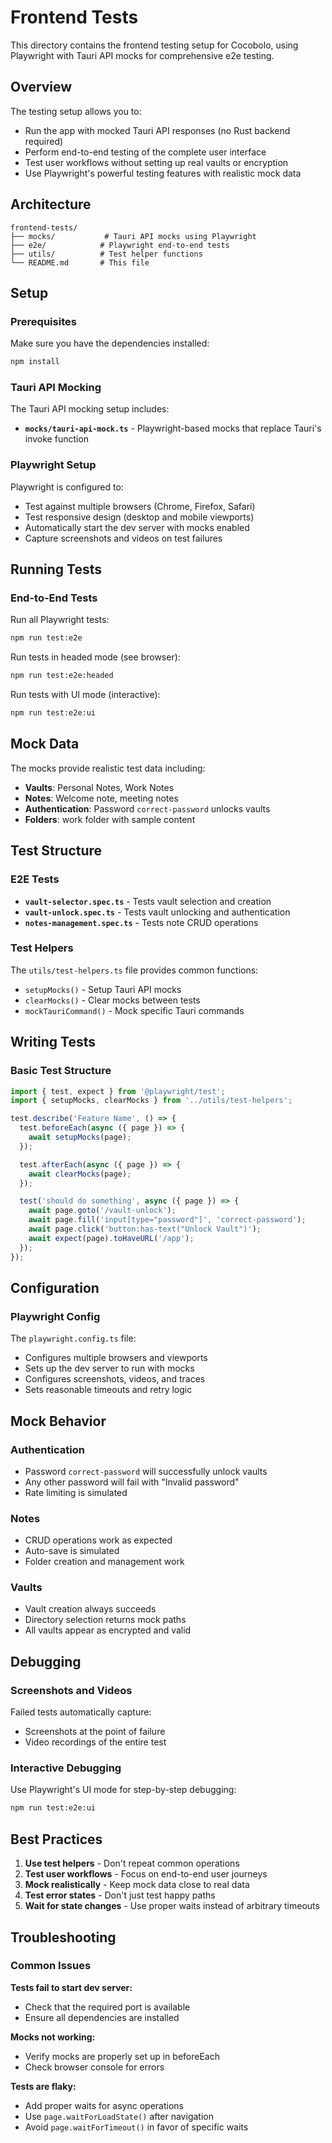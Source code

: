 # Frontend Tests

This directory contains the frontend testing setup for Cocobolo, using Playwright with Tauri API mocks for comprehensive e2e testing.

## Overview

The testing setup allows you to:
- Run the app with mocked Tauri API responses (no Rust backend required)
- Perform end-to-end testing of the complete user interface
- Test user workflows without setting up real vaults or encryption
- Use Playwright's powerful testing features with realistic mock data

## Architecture

```
frontend-tests/
├── mocks/           # Tauri API mocks using Playwright
├── e2e/            # Playwright end-to-end tests
├── utils/          # Test helper functions
└── README.md       # This file
```

## Setup

### Prerequisites

Make sure you have the dependencies installed:

```bash
npm install
```

### Tauri API Mocking

The Tauri API mocking setup includes:

- **`mocks/tauri-api-mock.ts`** - Playwright-based mocks that replace Tauri's invoke function

### Playwright Setup

Playwright is configured to:
- Test against multiple browsers (Chrome, Firefox, Safari)
- Test responsive design (desktop and mobile viewports)
- Automatically start the dev server with mocks enabled
- Capture screenshots and videos on test failures

## Running Tests

### End-to-End Tests

Run all Playwright tests:

```bash
npm run test:e2e
```

Run tests in headed mode (see browser):

```bash
npm run test:e2e:headed
```

Run tests with UI mode (interactive):

```bash
npm run test:e2e:ui
```

## Mock Data

The mocks provide realistic test data including:

- **Vaults**: Personal Notes, Work Notes
- **Notes**: Welcome note, meeting notes
- **Authentication**: Password `correct-password` unlocks vaults
- **Folders**: work folder with sample content

## Test Structure

### E2E Tests

- **`vault-selector.spec.ts`** - Tests vault selection and creation
- **`vault-unlock.spec.ts`** - Tests vault unlocking and authentication
- **`notes-management.spec.ts`** - Tests note CRUD operations

### Test Helpers

The `utils/test-helpers.ts` file provides common functions:

- `setupMocks()` - Setup Tauri API mocks
- `clearMocks()` - Clear mocks between tests
- `mockTauriCommand()` - Mock specific Tauri commands

## Writing Tests

### Basic Test Structure

```typescript
import { test, expect } from '@playwright/test';
import { setupMocks, clearMocks } from '../utils/test-helpers';

test.describe('Feature Name', () => {
  test.beforeEach(async ({ page }) => {
    await setupMocks(page);
  });

  test.afterEach(async ({ page }) => {
    await clearMocks(page);
  });

  test('should do something', async ({ page }) => {
    await page.goto('/vault-unlock');
    await page.fill('input[type="password"]', 'correct-password');
    await page.click('button:has-text("Unlock Vault")');
    await expect(page).toHaveURL('/app');
  });
});
```

## Configuration

### Playwright Config

The `playwright.config.ts` file:
- Configures multiple browsers and viewports
- Sets up the dev server to run with mocks
- Configures screenshots, videos, and traces
- Sets reasonable timeouts and retry logic

## Mock Behavior

### Authentication

- Password `correct-password` will successfully unlock vaults
- Any other password will fail with "Invalid password"
- Rate limiting is simulated

### Notes

- CRUD operations work as expected
- Auto-save is simulated
- Folder creation and management work

### Vaults

- Vault creation always succeeds
- Directory selection returns mock paths
- All vaults appear as encrypted and valid

## Debugging

### Screenshots and Videos

Failed tests automatically capture:
- Screenshots at the point of failure
- Video recordings of the entire test

### Interactive Debugging

Use Playwright's UI mode for step-by-step debugging:

```bash
npm run test:e2e:ui
```

## Best Practices

1. **Use test helpers** - Don't repeat common operations
2. **Test user workflows** - Focus on end-to-end user journeys
3. **Mock realistically** - Keep mock data close to real data
4. **Test error states** - Don't just test happy paths
5. **Wait for state changes** - Use proper waits instead of arbitrary timeouts

## Troubleshooting

### Common Issues

**Tests fail to start dev server:**
- Check that the required port is available
- Ensure all dependencies are installed

**Mocks not working:**
- Verify mocks are properly set up in beforeEach
- Check browser console for errors

**Tests are flaky:**
- Add proper waits for async operations
- Use `page.waitForLoadState()` after navigation
- Avoid `page.waitForTimeout()` in favor of specific waits 